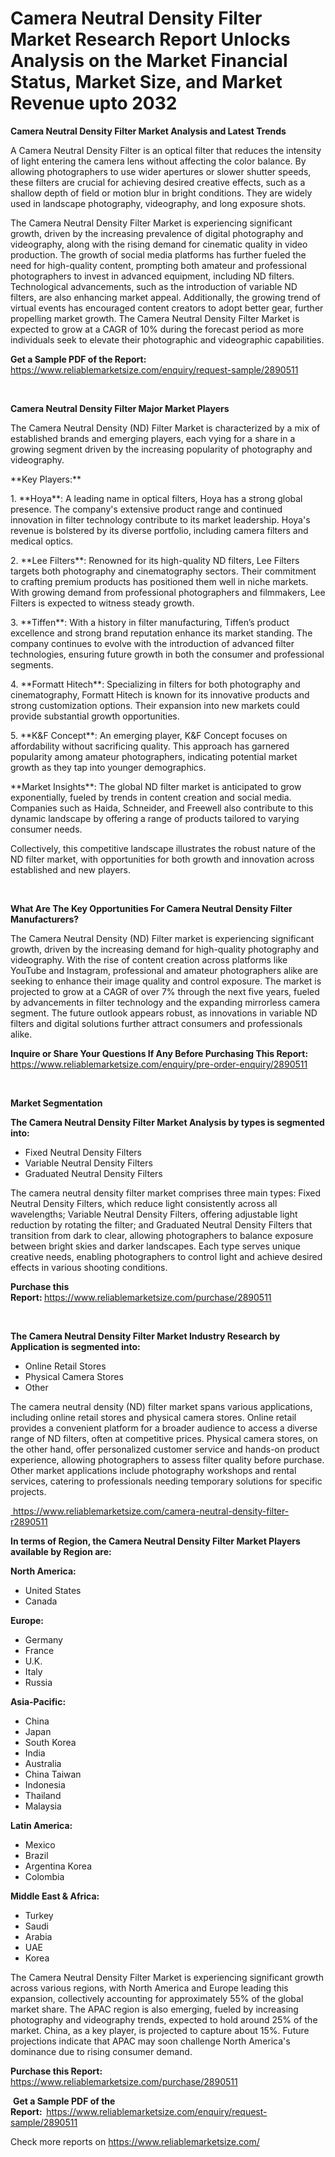 <p><h1>Camera Neutral Density Filter Market Research Report Unlocks Analysis on the Market Financial Status, Market Size, and Market Revenue upto 2032</h1></p><p><strong>Camera Neutral Density Filter Market Analysis and Latest Trends</strong></p>
<p><p>A Camera Neutral Density Filter is an optical filter that reduces the intensity of light entering the camera lens without affecting the color balance. By allowing photographers to use wider apertures or slower shutter speeds, these filters are crucial for achieving desired creative effects, such as a shallow depth of field or motion blur in bright conditions. They are widely used in landscape photography, videography, and long exposure shots.</p><p>The Camera Neutral Density Filter Market is experiencing significant growth, driven by the increasing prevalence of digital photography and videography, along with the rising demand for cinematic quality in video production. The growth of social media platforms has further fueled the need for high-quality content, prompting both amateur and professional photographers to invest in advanced equipment, including ND filters. Technological advancements, such as the introduction of variable ND filters, are also enhancing market appeal. Additionally, the growing trend of virtual events has encouraged content creators to adopt better gear, further propelling market growth. The Camera Neutral Density Filter Market is expected to grow at a CAGR of 10% during the forecast period as more individuals seek to elevate their photographic and videographic capabilities.</p></p>
<p><strong>Get a Sample PDF of the Report:&nbsp;</strong> <a href="https://www.reliablemarketsize.com/enquiry/request-sample/2890511?utm_campaign=2453&utm_medium=2&utm_source=Github&utm_content=ia&utm_term=14032025&utm_id=camera-neutral-density-filter">https://www.reliablemarketsize.com/enquiry/request-sample/2890511</a></p>
<p>&nbsp;</p>
<p><strong>Camera Neutral Density Filter Major Market Players</strong></p>
<p><p>The Camera Neutral Density (ND) Filter Market is characterized by a mix of established brands and emerging players, each vying for a share in a growing segment driven by the increasing popularity of photography and videography.</p><p>**Key Players:**</p><p>1. **Hoya**: A leading name in optical filters, Hoya has a strong global presence. The company's extensive product range and continued innovation in filter technology contribute to its market leadership. Hoya's revenue is bolstered by its diverse portfolio, including camera filters and medical optics.</p><p>2. **Lee Filters**: Renowned for its high-quality ND filters, Lee Filters targets both photography and cinematography sectors. Their commitment to crafting premium products has positioned them well in niche markets. With growing demand from professional photographers and filmmakers, Lee Filters is expected to witness steady growth.</p><p>3. **Tiffen**: With a history in filter manufacturing, Tiffen’s product excellence and strong brand reputation enhance its market standing. The company continues to evolve with the introduction of advanced filter technologies, ensuring future growth in both the consumer and professional segments.</p><p>4. **Formatt Hitech**: Specializing in filters for both photography and cinematography, Formatt Hitech is known for its innovative products and strong customization options. Their expansion into new markets could provide substantial growth opportunities.</p><p>5. **K&F Concept**: An emerging player, K&F Concept focuses on affordability without sacrificing quality. This approach has garnered popularity among amateur photographers, indicating potential market growth as they tap into younger demographics.</p><p>**Market Insights**: The global ND filter market is anticipated to grow exponentially, fueled by trends in content creation and social media. Companies such as Haida, Schneider, and Freewell also contribute to this dynamic landscape by offering a range of products tailored to varying consumer needs.</p><p>Collectively, this competitive landscape illustrates the robust nature of the ND filter market, with opportunities for both growth and innovation across established and new players.</p></p>
<p>&nbsp;</p>
<p><strong>What Are The Key Opportunities For Camera Neutral Density Filter Manufacturers?</strong></p>
<p><p>The Camera Neutral Density (ND) Filter market is experiencing significant growth, driven by the increasing demand for high-quality photography and videography. With the rise of content creation across platforms like YouTube and Instagram, professional and amateur photographers alike are seeking to enhance their image quality and control exposure. The market is projected to grow at a CAGR of over 7% through the next five years, fueled by advancements in filter technology and the expanding mirrorless camera segment. The future outlook appears robust, as innovations in variable ND filters and digital solutions further attract consumers and professionals alike.</p></p>
<p><strong>Inquire or Share Your Questions If Any Before Purchasing This Report:</strong> <a href="https://www.reliablemarketsize.com/enquiry/pre-order-enquiry/2890511?utm_campaign=2453&utm_medium=2&utm_source=Github&utm_content=ia&utm_term=14032025&utm_id=camera-neutral-density-filter">https://www.reliablemarketsize.com/enquiry/pre-order-enquiry/2890511</a></p>
<p>&nbsp;</p>
<p><strong>Market Segmentation</strong></p>
<p><strong>The Camera Neutral Density Filter Market Analysis by types is segmented into:</strong></p>
<p><ul><li>Fixed Neutral Density Filters</li><li>Variable Neutral Density Filters</li><li>Graduated Neutral Density Filters</li></ul></p>
<p><p>The camera neutral density filter market comprises three main types: Fixed Neutral Density Filters, which reduce light consistently across all wavelengths; Variable Neutral Density Filters, offering adjustable light reduction by rotating the filter; and Graduated Neutral Density Filters that transition from dark to clear, allowing photographers to balance exposure between bright skies and darker landscapes. Each type serves unique creative needs, enabling photographers to control light and achieve desired effects in various shooting conditions.</p></p>
<p><strong>Purchase this Report:&nbsp;</strong><a href="https://www.reliablemarketsize.com/purchase/2890511?utm_campaign=2453&utm_medium=2&utm_source=Github&utm_content=ia&utm_term=14032025&utm_id=camera-neutral-density-filter">https://www.reliablemarketsize.com/purchase/2890511</a></p>
<p>&nbsp;</p>
<p><strong>The Camera Neutral Density Filter Market Industry Research by Application is segmented into:</strong></p>
<p><ul><li>Online Retail Stores</li><li>Physical Camera Stores</li><li>Other</li></ul></p>
<p><p>The camera neutral density (ND) filter market spans various applications, including online retail stores and physical camera stores. Online retail provides a convenient platform for a broader audience to access a diverse range of ND filters, often at competitive prices. Physical camera stores, on the other hand, offer personalized customer service and hands-on product experience, allowing photographers to assess filter quality before purchase. Other market applications include photography workshops and rental services, catering to professionals needing temporary solutions for specific projects.</p></p>
<p><a href="https://www.reliablemarketsize.com/camera-neutral-density-filter-r2890511?utm_campaign=2453&utm_medium=2&utm_source=Github&utm_content=ia&utm_term=14032025&utm_id=camera-neutral-density-filter">&nbsp;https://www.reliablemarketsize.com/camera-neutral-density-filter-r2890511</a></p>
<p><strong>In terms of Region, the Camera Neutral Density Filter Market Players available by Region are:</strong></p>
<p>
    <p> <strong> North America: </strong>
        <ul>
            <li>United States</li>
            <li>Canada</li>
        </ul>
        </p> 
    <p> <strong> Europe: </strong>
        <ul>
            <li>Germany</li>
            <li>France</li>
            <li>U.K.</li>
            <li>Italy</li>
            <li>Russia</li>
        </ul>
        </p> 
    <p> <strong> Asia-Pacific: </strong>
        <ul>
            <li>China</li>
            <li>Japan</li>
            <li>South Korea</li>
            <li>India</li>
            <li>Australia</li>
            <li>China Taiwan</li>
            <li>Indonesia</li>
            <li>Thailand</li>
            <li>Malaysia</li>
        </ul>
        </p> 
    <p> <strong> Latin America: </strong>
        <ul>
            <li>Mexico</li>
            <li>Brazil</li>
            <li>Argentina Korea</li>
            <li>Colombia</li>
        </ul>
        </p> 
    <p> <strong> Middle East & Africa: </strong>
        <ul>
            <li>Turkey</li>
            <li>Saudi</li>
            <li>Arabia</li>
            <li>UAE</li>
            <li>Korea</li>
        </ul>
    </p>
    </p>
<p><p>The Camera Neutral Density Filter Market is experiencing significant growth across various regions, with North America and Europe leading this expansion, collectively accounting for approximately 55% of the global market share. The APAC region is also emerging, fueled by increasing photography and videography trends, expected to hold around 25% of the market. China, as a key player, is projected to capture about 15%. Future projections indicate that APAC may soon challenge North America's dominance due to rising consumer demand.</p></p>
<p><strong>Purchase this Report: </strong><a href="https://www.reliablemarketsize.com/purchase/2890511?utm_campaign=2453&utm_medium=2&utm_source=Github&utm_content=ia&utm_term=14032025&utm_id=camera-neutral-density-filter">https://www.reliablemarketsize.com/purchase/2890511</a></p>
<p>&nbsp;<strong>Get a Sample PDF of the Report:&nbsp;&nbsp;</strong><a href="https://www.reliablemarketsize.com/enquiry/request-sample/2890511?utm_campaign=2453&utm_medium=2&utm_source=Github&utm_content=ia&utm_term=14032025&utm_id=camera-neutral-density-filter">https://www.reliablemarketsize.com/enquiry/request-sample/2890511</a></p>
<p><strong></strong></p>
<p>Check more reports on <a href="https://www.reliablemarketsize.com/?utm_campaign=2453&utm_medium=2&utm_source=Github&utm_content=ia&utm_term=14032025&utm_id=camera-neutral-density-filter">https://www.reliablemarketsize.com/</a></p>